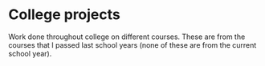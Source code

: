 # College projects

Work done throughout college on different courses. These are from the courses that I passed last school years (none of these are from the current school year).

